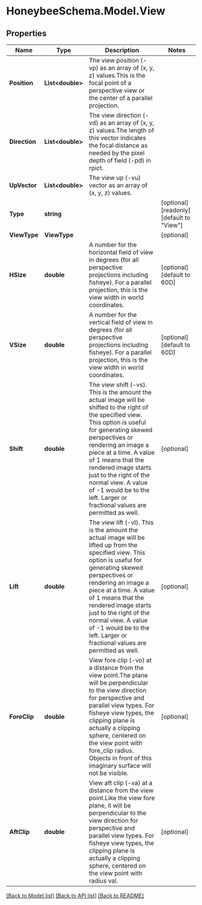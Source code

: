 
# HoneybeeSchema.Model.View

## Properties

Name | Type | Description | Notes
------------ | ------------- | ------------- | -------------
**Position** | **List&lt;double&gt;** | The view position (-vp) as an array of (x, y, z) values.This is the focal point of a perspective view or the center of a parallel projection. | 
**Direction** | **List&lt;double&gt;** | The view direction (-vd) as an array of (x, y, z) values.The length of this vector indicates the focal distance as needed by the pixel depth of field (-pd) in rpict. | 
**UpVector** | **List&lt;double&gt;** | The view up (-vu) vector as an array of (x, y, z) values. | 
**Type** | **string** |  | [optional] [readonly] [default to "View"]
**ViewType** | **ViewType** |  | [optional] 
**HSize** | **double** | A number for the horizontal field of view in degrees (for all perspective projections including fisheye). For a parallel projection, this is the view width in world coordinates. | [optional] [default to 60D]
**VSize** | **double** | A number for the vertical field of view in degrees (for all perspective projections including fisheye). For a parallel projection, this is the view width in world coordinates. | [optional] [default to 60D]
**Shift** | **double** | The view shift (-vs). This is the amount the actual image will be shifted to the right of the specified view. This option is useful for generating skewed perspectives or rendering an image a piece at a time. A value of 1 means that the rendered image starts just to the right of the normal view. A value of -1 would be to the left. Larger or fractional values are permitted as well. | [optional] 
**Lift** | **double** | The view lift (-vl). This is the amount the actual image will be lifted up from the specified view. This option is useful for generating skewed perspectives or rendering an image a piece at a time. A value of 1 means that the rendered image starts just to the right of the normal view. A value of -1 would be to the left. Larger or fractional values are permitted as well. | [optional] 
**ForeClip** | **double** | View fore clip (-vo) at a distance from the view point.The plane will be perpendicular to the view direction for perspective and parallel view types. For fisheye view types, the clipping plane is actually a clipping sphere, centered on the view point with fore_clip radius. Objects in front of this imaginary surface will not be visible. | [optional] 
**AftClip** | **double** | View aft clip (-va) at a distance from the view point.Like the view fore plane, it will be perpendicular to the view direction for perspective and parallel view types. For fisheye view types, the clipping plane is actually a clipping sphere, centered on the view point with radius val. | [optional] 

[[Back to Model list]](../README.md#documentation-for-models)
[[Back to API list]](../README.md#documentation-for-api-endpoints)
[[Back to README]](../README.md)

